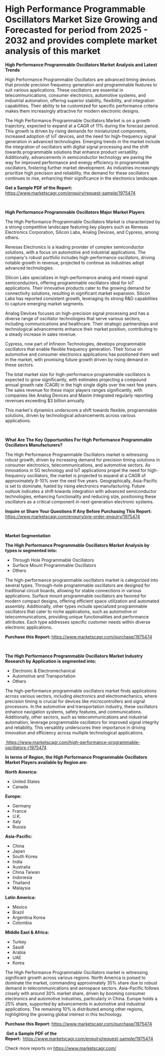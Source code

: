 <p><h1>High Performance Programmable Oscillators Market Size Growing and Forecasted for period from 2025 - 2032 and provides complete market analysis of this market</h1></p><p><strong>High Performance Programmable Oscillators Market Analysis and Latest Trends</strong></p>
<p><p>High Performance Programmable Oscillators are advanced timing devices that provide precision frequency generation and programmable features to suit various applications. These oscillators are essential in telecommunications, consumer electronics, automotive systems, and industrial automation, offering superior stability, flexibility, and integration capabilities. Their ability to be customized for specific performance criteria makes them increasingly attractive for modern electronic designs.</p><p>The High Performance Programmable Oscillators Market is on a growth trajectory, expected to expand at a CAGR of 11% during the forecast period. This growth is driven by rising demands for miniaturized components, increased adoption of IoT devices, and the need for high-frequency signal generation in advanced technologies. Emerging trends in the market include the integration of oscillators with digital signal processing and the shift towards programmable solutions that enhance product versatility. Additionally, advancements in semiconductor technology are paving the way for improved performance and energy efficiency in programmable oscillators, fostering further market development. As industries increasingly prioritize high precision and reliability, the demand for these oscillators continues to rise, enhancing their significance in the electronics landscape.</p></p>
<p><strong>Get a Sample PDF of the Report:&nbsp;</strong> <a href="https://www.marketscagr.com/enquiry/request-sample/1975474?utm_campaign=2265&utm_medium=2&utm_source=Github&utm_content=ia&utm_term=13022025&utm_id=high-performance-programmable-oscillators">https://www.marketscagr.com/enquiry/request-sample/1975474</a></p>
<p>&nbsp;</p>
<p><strong>High Performance Programmable Oscillators Major Market Players</strong></p>
<p><p>The High Performance Programmable Oscillators Market is characterized by a strong competitive landscape featuring key players such as Renesas Electronics Corporation, Silicon Labs, Analog Devices, and Cypress, among others. </p><p>Renesas Electronics is a leading provider of complex semiconductor solutions, with a focus on automotive and industrial applications. The company's robust portfolio includes high-performance oscillators, driving notable growth in revenue, projected to continue as industries adopt advanced technologies.</p><p>Silicon Labs specializes in high-performance analog and mixed-signal semiconductors, offering programmable oscillators ideal for IoT applications. Their innovative products cater to the growing demand for connectivity solutions, resulting in significant market expansion. Silicon Labs has reported consistent growth, leveraging its strong R&D capabilities to capture emerging market segments.</p><p>Analog Devices focuses on high-precision signal processing and has a diverse range of oscillator technologies that serve various sectors, including communications and healthcare. Their strategic partnerships and technological advancements enhance their market position, contributing to a steady increase in sales revenue.</p><p>Cypress, now part of Infineon Technologies, develops programmable oscillators that enable flexible frequency generation. Their focus on automotive and consumer electronics applications has positioned them well in the market, with promising future growth driven by rising demand in these sectors.</p><p>The total market size for high-performance programmable oscillators is expected to grow significantly, with estimates projecting a compound annual growth rate (CAGR) in the high single digits over the next few years. The sales revenue for these major players ranges significantly, with companies like Analog Devices and Maxim Integrated regularly reporting revenues exceeding $3 billion annually.</p><p>This market's dynamics underscore a shift towards flexible, programmable solutions, driven by technological advancements across various applications.</p></p>
<p>&nbsp;</p>
<p><strong>What Are The Key Opportunities For High Performance Programmable Oscillators Manufacturers?</strong></p>
<p><p>The High Performance Programmable Oscillators market is witnessing robust growth, driven by increasing demand for precision timing solutions in consumer electronics, telecommunications, and automotive sectors. As innovations in 5G technology and IoT applications propel the need for high-frequency oscillators, the market is projected to expand at a CAGR of approximately 8-10% over the next five years. Geographically, Asia-Pacific is set to dominate, fueled by rising electronics manufacturing. Future outlook indicates a shift towards integration with advanced semiconductor technologies, enhancing functionality and reducing size, positioning these oscillators as a critical component in next-generation electronic systems.</p></p>
<p><strong>Inquire or Share Your Questions If Any Before Purchasing This Report:</strong> <a href="https://www.marketscagr.com/enquiry/pre-order-enquiry/1975474?utm_campaign=2265&utm_medium=2&utm_source=Github&utm_content=ia&utm_term=13022025&utm_id=high-performance-programmable-oscillators">https://www.marketscagr.com/enquiry/pre-order-enquiry/1975474</a></p>
<p>&nbsp;</p>
<p><strong>Market Segmentation</strong></p>
<p><strong>The High Performance Programmable Oscillators Market Analysis by types is segmented into:</strong></p>
<p><ul><li>Through Hole Programmable Oscillators</li><li>Surface Mount Programmable Oscillators</li><li>Others</li></ul></p>
<p><p>The high-performance programmable oscillators market is categorized into several types. Through-hole programmable oscillators are designed for traditional circuit boards, allowing for stable connections in various applications. Surface mount programmable oscillators are favored for modern compact designs, offering efficient space utilization and automated assembly. Additionally, other types include specialized programmable oscillators that cater to niche applications, such as automotive or telecommunications, providing unique functionalities and performance attributes. Each type addresses specific customer needs within diverse electronic applications.</p></p>
<p><strong>Purchase this Report:&nbsp;</strong><a href="https://www.marketscagr.com/purchase/1975474?utm_campaign=2265&utm_medium=2&utm_source=Github&utm_content=ia&utm_term=13022025&utm_id=high-performance-programmable-oscillators">https://www.marketscagr.com/purchase/1975474</a></p>
<p>&nbsp;</p>
<p><strong>The High Performance Programmable Oscillators Market Industry Research by Application is segmented into:</strong></p>
<p><ul><li>Electronic & Electromechanical</li><li>Automotive and Transportation</li><li>Others</li></ul></p>
<p><p>The high-performance programmable oscillators market finds applications across various sectors, including electronics and electromechanics, where precision timing is crucial for devices like microcontrollers and signal processors. In the automotive and transportation industry, these oscillators enhance navigation systems, safety features, and communications. Additionally, other sectors, such as telecommunications and industrial automation, leverage programmable oscillators for improved signal integrity and reliability. This versatility underscores their importance in driving innovation and efficiency across multiple technological applications.</p></p>
<p><a href="https://www.marketscagr.com/high-performance-programmable-oscillators-r1975474?utm_campaign=2265&utm_medium=2&utm_source=Github&utm_content=ia&utm_term=13022025&utm_id=high-performance-programmable-oscillators">&nbsp;https://www.marketscagr.com/high-performance-programmable-oscillators-r1975474</a></p>
<p><strong>In terms of Region, the High Performance Programmable Oscillators Market Players available by Region are:</strong></p>
<p>
    <p> <strong> North America: </strong>
        <ul>
            <li>United States</li>
            <li>Canada</li>
        </ul>
        </p> 
    <p> <strong> Europe: </strong>
        <ul>
            <li>Germany</li>
            <li>France</li>
            <li>U.K.</li>
            <li>Italy</li>
            <li>Russia</li>
        </ul>
        </p> 
    <p> <strong> Asia-Pacific: </strong>
        <ul>
            <li>China</li>
            <li>Japan</li>
            <li>South Korea</li>
            <li>India</li>
            <li>Australia</li>
            <li>China Taiwan</li>
            <li>Indonesia</li>
            <li>Thailand</li>
            <li>Malaysia</li>
        </ul>
        </p> 
    <p> <strong> Latin America: </strong>
        <ul>
            <li>Mexico</li>
            <li>Brazil</li>
            <li>Argentina Korea</li>
            <li>Colombia</li>
        </ul>
        </p> 
    <p> <strong> Middle East & Africa: </strong>
        <ul>
            <li>Turkey</li>
            <li>Saudi</li>
            <li>Arabia</li>
            <li>UAE</li>
            <li>Korea</li>
        </ul>
    </p>
    </p>
<p><p>The High Performance Programmable Oscillators market is witnessing significant growth across various regions. North America is poised to dominate the market, commanding approximately 35% share due to robust demand in telecommunications and aerospace sectors. Asia-Pacific follows closely with around 30% market share, driven by booming consumer electronics and automotive industries, particularly in China. Europe holds a 25% share, supported by advancements in automotive and industrial applications. The remaining 10% is distributed among other regions, highlighting the growing global interest in this technology.</p></p>
<p><strong>Purchase this Report: </strong><a href="https://www.marketscagr.com/purchase/1975474?utm_campaign=2265&utm_medium=2&utm_source=Github&utm_content=ia&utm_term=13022025&utm_id=high-performance-programmable-oscillators">https://www.marketscagr.com/purchase/1975474</a></p>
<p>&nbsp;<strong>Get a Sample PDF of the Report:&nbsp;&nbsp;</strong><a href="https://www.marketscagr.com/enquiry/request-sample/1975474?utm_campaign=2265&utm_medium=2&utm_source=Github&utm_content=ia&utm_term=13022025&utm_id=high-performance-programmable-oscillators">https://www.marketscagr.com/enquiry/request-sample/1975474</a></p>
<p><strong></strong></p>
<p>Check more reports on <a href="https://www.marketscagr.com/?utm_campaign=2265&utm_medium=2&utm_source=Github&utm_content=ia&utm_term=13022025&utm_id=high-performance-programmable-oscillators">https://www.marketscagr.com/</a></p>